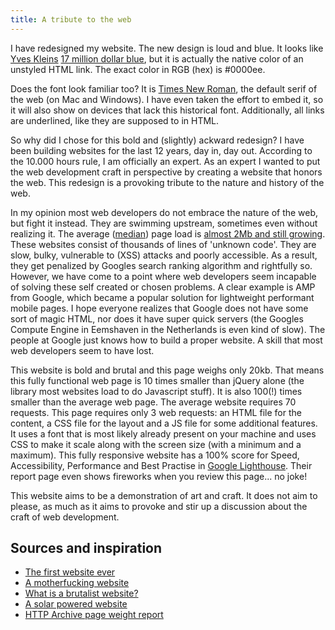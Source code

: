 ```yaml
---
title: A tribute to the web
---
```


I have redesigned my website. The new design is loud and blue. It looks like [Yves Kleins](https://nl.wikipedia.org/wiki/Yves_Klein) [17 million dollar blue](https://www.widewalls.ch/yves-klein-paintings-top-auction/ikb-1/), but it is actually the native color of an unstyled HTML link. The exact color in RGB (hex) is #0000ee. 

Does the font look familiar too? It is [Times New Roman](https://en.wikipedia.org/wiki/Times_New_Roman), the default serif of the web (on Mac and Windows). I have even taken the effort to embed it, so it will also show on devices that lack this historical font. Additionally, all links are underlined, like they are supposed to in HTML. 

So why did I chose for this bold and (slightly) ackward redesign? I have been building websites for the last 12 years, day in, day out. According to the 10.000 hours rule, I am officially an expert. As an expert I wanted to put the web development craft in perspective by creating a website that honors the web. This redesign is a provoking tribute to the nature and history of the web.

In my opinion most web developers do not embrace the nature of the web, but fight it instead. They are swimming upstream, sometimes even without realizing it. The average ([median](https://www.igvita.com/2016/01/12/the-average-page-is-a-myth/)) page load is [almost 2Mb and still growing](https://httparchive.org/reports/page-weight). These websites consist of thousands of lines of 'unknown code'. They are slow, bulky, vulnerable to (XSS) attacks and poorly accessible. As a result, they get penalized by Googles search ranking algorithm and rightfully so. However, we have come to a point where web developers seem incapable of solving these self created or chosen problems. A clear example is AMP from Google, which became a popular solution for lightweight performant mobile pages. I hope everyone realizes that Google does not have some sort of magic HTML, nor does it have super quick servers (the Googles Compute Engine in Eemshaven in the Netherlands is even kind of slow). The people at Google just knows how to build a proper website. A skill that most web developers seem to have lost.

This website is bold and brutal and this page weighs only 20kb. That means this fully functional web page is 10 times smaller than jQuery alone (the library most websites load to do Javascript stuff). It is also 100(!) times smaller than the average web page. The average website requires 70 requests. This page requires only 3 web requests: an HTML file for the content, a CSS file for the layout and a JS file for some additional features. It uses a font that is most likely already present on your machine and uses CSS to make it scale along with the screen size (with a minimum and a maximum). This fully responsive website has a 100% score for Speed, Accessibility, Performance and Best Practise in [Google Lighthouse](https://web.dev). Their report page even shows fireworks when you review this page... no joke!

This website aims to be a demonstration of art and craft. It does not aim to please, as much as it aims to provoke and stir up a discussion about the craft of web development.

## Sources and inspiration

- [The first website ever](http://info.cern.ch/hypertext/WWW/TheProject.html)
- [A motherfucking website](https://motherfuckingwebsite.com)
- [What is a brutalist website?](https://trydesignlab.com/blog/brutalist-websites-5-things-designers-learn-brutalism/)
- [A solar powered website](https://solar.lowtechmagazine.com/power.html)
- [HTTP Archive page weight report](https://httparchive.org/reports/page-weight)